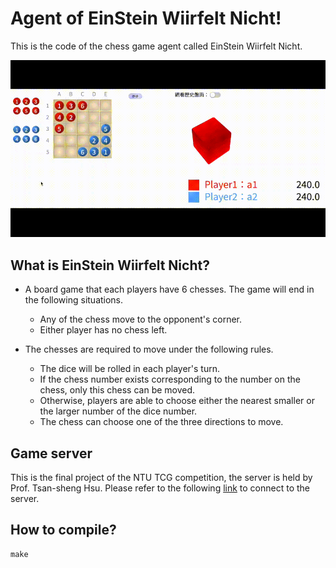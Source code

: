 # Agent of EinStein Wiirfelt Nicht!
This is the code of the chess game agent called EinStein Wiirfelt Nicht.

![image](images/tcg.gif)

## What is EinStein Wiirfelt Nicht?
- A board game that each players have 6 chesses. The game will end in the following situations.

  * Any of the chess move to the opponent's corner.
  * Either player has no chess left.

- The chesses are required to move under the following rules.
  
  * The dice will be rolled in each player's turn. 
  * If the chess number exists corresponding to the number on the chess, only this chess can be moved. 
  * Otherwise, players are able to choose either the nearest smaller or the larger number of the dice number.
  * The chess can choose one of the three directions to move.

## Game server
This is the final project of the NTU TCG competition, the server is held by Prof. Tsan-sheng Hsu. Please refer to the following [link](https://www.csie.ntu.edu.tw/~tcg/2022/finrep.php) to connect to the server.

## How to compile?

```
make
```
